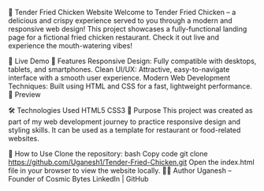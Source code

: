 🍗 Tender Fried Chicken Website
Welcome to Tender Fried Chicken – a delicious and crispy experience served to you through a modern and responsive web design! This project showcases a fully-functional landing page for a fictional fried chicken restaurant. Check it out live and experience the mouth-watering vibes!

🔗 Live Demo
🚀 Features
Responsive Design: Fully compatible with desktops, tablets, and smartphones.
Clean UI/UX: Attractive, easy-to-navigate interface with a smooth user experience.
Modern Web Development Techniques: Built using HTML and CSS for a fast, lightweight performance.
📸 Preview

🛠️ Technologies Used
HTML5
CSS3
🎯 Purpose
This project was created as part of my web development journey to practice responsive design and styling skills. It can be used as a template for restaurant or food-related websites.

📂 How to Use
Clone the repository:
bash
Copy code
git clone https://github.com/Uganesh1/Tender-Fried-Chicken.git
Open the index.html file in your browser to view the website locally.
👨‍💻 Author
Uganesh – Founder of Cosmic Bytes
LinkedIn | GitHub
